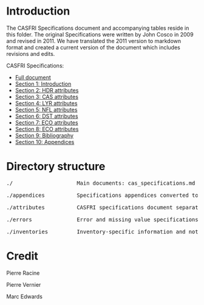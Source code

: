 # Introduction

The CASFRI Specifications document and accompanying tables reside in this folder. The original Specifications were written by John Cosco in 2009 and revised in 2011. We have translated the 2011 version to markdown format and created a current version of the document which includes revisions and edits.

CASFRI Specifications:

  * [Full document](cas_specifications.md)
  * [Section 1: Introduction](attributes/01_introduction.md)
  * [Section 2: HDR attributes](attributes/02_hdr_attributes.md)
  * [Section 3: CAS attributes](attributes/03_cas_attributes.md)
  * [Section 4: LYR attributes](attributes/04_lyr_attributes.md)
  * [Section 5: NFL attributes](attributes/05_nfl_attributes.md)
  * [Section 6: DST attributes](attributes/06_dst_attributes.md)
  * [Section 7: ECO attributes](attributes/07_eco_attributes.md)
  * [Section 8: ECO attributes](attributes/08_geo_attributes.md)
  * [Section 9: Bibliography](attributes/09_bibliography.md)
  * [Section 10: Appendices](attributes/10_appendices.md)

# Directory structure

<pre>
./                    Main documents: cas_specifications.md

./appendices          Specifications appendices converted to csv files (incomplete)

./attributes          CASFRI specifications document separated into sections

./errors              Error and missing value specifications and codes (csv files)

./inventories         Inventory-specific information and notes grouped by Province or Territory
</pre>

# Credit

Pierre Racine

Pierre Vernier

Marc Edwards
